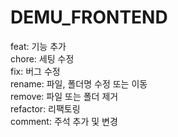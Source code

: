 # DEMU_FRONTEND
feat: 기능 추가<br/>
chore: 세팅 수정<br/>
fix: 버그 수정<br/>
rename: 파일, 폴더명 수정 또는 이동<br/>
remove: 파일 또는 폴더 제거<br/>
refactor: 리팩토링<br/>
comment: 주석 추가 및 변경
